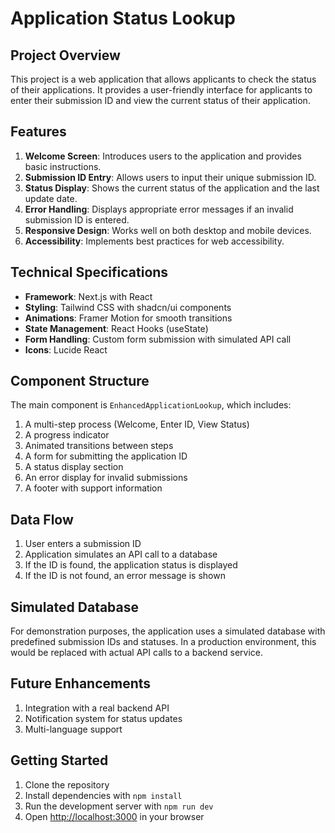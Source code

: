 # Application Status Lookup

## Project Overview

This project is a web application that allows applicants to check the status of their applications. It provides a user-friendly interface for applicants to enter their submission ID and view the current status of their application.

## Features

1. **Welcome Screen**: Introduces users to the application and provides basic instructions.
2. **Submission ID Entry**: Allows users to input their unique submission ID.
3. **Status Display**: Shows the current status of the application and the last update date.
4. **Error Handling**: Displays appropriate error messages if an invalid submission ID is entered.
5. **Responsive Design**: Works well on both desktop and mobile devices.
6. **Accessibility**: Implements best practices for web accessibility.

## Technical Specifications

- **Framework**: Next.js with React
- **Styling**: Tailwind CSS with shadcn/ui components
- **Animations**: Framer Motion for smooth transitions
- **State Management**: React Hooks (useState)
- **Form Handling**: Custom form submission with simulated API call
- **Icons**: Lucide React

## Component Structure

The main component is `EnhancedApplicationLookup`, which includes:

1. A multi-step process (Welcome, Enter ID, View Status)
2. A progress indicator
3. Animated transitions between steps
4. A form for submitting the application ID
5. A status display section
6. An error display for invalid submissions
7. A footer with support information

## Data Flow

1. User enters a submission ID
2. Application simulates an API call to a database
3. If the ID is found, the application status is displayed
4. If the ID is not found, an error message is shown

## Simulated Database

For demonstration purposes, the application uses a simulated database with predefined submission IDs and statuses. In a production environment, this would be replaced with actual API calls to a backend service.

## Future Enhancements

1. Integration with a real backend API
4. Notification system for status updates
5. Multi-language support

## Getting Started

1. Clone the repository
2. Install dependencies with `npm install`
3. Run the development server with `npm run dev`
4. Open [http://localhost:3000](http://localhost:3000) in your browser